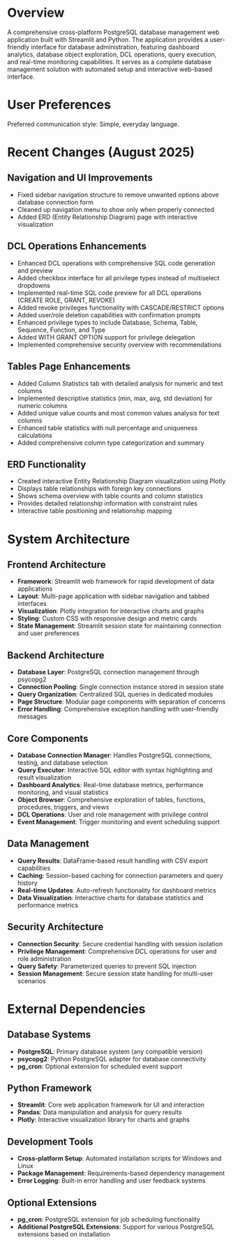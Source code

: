 # Overview

A comprehensive cross-platform PostgreSQL database management web application built with Streamlit and Python. The application provides a user-friendly interface for database administration, featuring dashboard analytics, database object exploration, DCL operations, query execution, and real-time monitoring capabilities. It serves as a complete database management solution with automated setup and interactive web-based interface.

# User Preferences

Preferred communication style: Simple, everyday language.

# Recent Changes (August 2025)

## Navigation and UI Improvements
- Fixed sidebar navigation structure to remove unwanted options above database connection form
- Cleaned up navigation menu to show only when properly connected
- Added ERD (Entity Relationship Diagram) page with interactive visualization

## DCL Operations Enhancements  
- Enhanced DCL operations with comprehensive SQL code generation and preview
- Added checkbox interface for all privilege types instead of multiselect dropdowns
- Implemented real-time SQL code preview for all DCL operations (CREATE ROLE, GRANT, REVOKE)
- Added revoke privileges functionality with CASCADE/RESTRICT options
- Added user/role deletion capabilities with confirmation prompts
- Enhanced privilege types to include Database, Schema, Table, Sequence, Function, and Type
- Added WITH GRANT OPTION support for privilege delegation
- Implemented comprehensive security overview with recommendations

## Tables Page Enhancements
- Added Column Statistics tab with detailed analysis for numeric and text columns
- Implemented descriptive statistics (min, max, avg, std deviation) for numeric columns  
- Added unique value counts and most common values analysis for text columns
- Enhanced table statistics with null percentage and uniqueness calculations
- Added comprehensive column type categorization and summary

## ERD Functionality
- Created interactive Entity Relationship Diagram visualization using Plotly
- Displays table relationships with foreign key connections
- Shows schema overview with table counts and column statistics
- Provides detailed relationship information with constraint rules
- Interactive table positioning and relationship mapping

# System Architecture

## Frontend Architecture
- **Framework**: Streamlit web framework for rapid development of data applications
- **Layout**: Multi-page application with sidebar navigation and tabbed interfaces
- **Visualization**: Plotly integration for interactive charts and graphs
- **Styling**: Custom CSS with responsive design and metric cards
- **State Management**: Streamlit session state for maintaining connection and user preferences

## Backend Architecture
- **Database Layer**: PostgreSQL connection management through psycopg2
- **Connection Pooling**: Single connection instance stored in session state
- **Query Organization**: Centralized SQL queries in dedicated modules
- **Page Structure**: Modular page components with separation of concerns
- **Error Handling**: Comprehensive exception handling with user-friendly messages

## Core Components
- **Database Connection Manager**: Handles PostgreSQL connections, testing, and database selection
- **Query Executor**: Interactive SQL editor with syntax highlighting and result visualization
- **Dashboard Analytics**: Real-time database metrics, performance monitoring, and visual statistics
- **Object Browser**: Comprehensive exploration of tables, functions, procedures, triggers, and views
- **DCL Operations**: User and role management with privilege control
- **Event Management**: Trigger monitoring and event scheduling support

## Data Management
- **Query Results**: DataFrame-based result handling with CSV export capabilities
- **Caching**: Session-based caching for connection parameters and query history
- **Real-time Updates**: Auto-refresh functionality for dashboard metrics
- **Data Visualization**: Interactive charts for database statistics and performance metrics

## Security Architecture
- **Connection Security**: Secure credential handling with session isolation
- **Privilege Management**: Comprehensive DCL operations for user and role administration
- **Query Safety**: Parameterized queries to prevent SQL injection
- **Session Management**: Secure session state handling for multi-user scenarios

# External Dependencies

## Database Systems
- **PostgreSQL**: Primary database system (any compatible version)
- **psycopg2**: Python PostgreSQL adapter for database connectivity
- **pg_cron**: Optional extension for scheduled event support

## Python Framework
- **Streamlit**: Core web application framework for UI and interaction
- **Pandas**: Data manipulation and analysis for query results
- **Plotly**: Interactive visualization library for charts and graphs

## Development Tools
- **Cross-platform Setup**: Automated installation scripts for Windows and Linux
- **Package Management**: Requirements-based dependency management
- **Error Logging**: Built-in error handling and user feedback systems

## Optional Extensions
- **pg_cron**: PostgreSQL extension for job scheduling functionality
- **Additional PostgreSQL Extensions**: Support for various PostgreSQL extensions based on installation